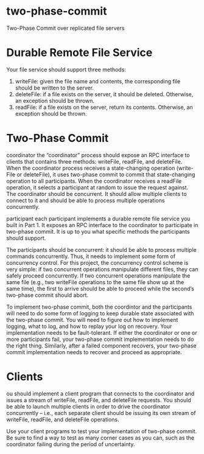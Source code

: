 # two-phase-commit
Two-Phase Commit over replicated file servers

# Durable Remote File Service
Your file service should support three methods: 
1. writeFile: given the file name and contents, the corresponding file should be written to the server.
2. deleteFile: if a file  exists on the server, it should be deleted. Otherwise, an exception should be thrown.
3. readFile: if a file exists on the server, return its contents. Otherwise, an exception should be thrown.

# Two-Phase Commit
coordinator the “coordinator” process should expose an RPC interface to clients that contains three methods: writeFile, readFile, and deleteFile. When the coordinator process receives a state-changing operation (write- File or deleteFile), it uses two-phase commit to commit that state-changing operation to all participants. When the coordinator receives a readFile operation, it selects a participant at random to issue the request against.
The coordinator should be concurrent. It should allow multiple clients to connect to it and should be able to process multiple operations concurrently.

participant each participant implements a durable remote file service you built in Part 1. It exposes an RPC interface to the coordinator to participate in two-phase commit. It is up to you what specific methods the participants should support.

The participants should be concurrent: it should be able to process multiple commands concurrently. Thus, it needs to implement some form of concurrency control. For this project, the concurrency control scheme is very simple: if two concurrent operations manipulate different files, they can safely proceed concurrently. If two concurrent operations manipulate the same file (e.g., two writeFile operations to the same file show up at the same time), the first to arrive should be able to proceed while the second’s two-phase commit should abort.

To implement two-phase commit, both the coordintor and the participants will need to do some form of logging to keep durable state associated with the two-phase commit. You will need to figure out how to implement logging, what to log, and how to replay your log on recovery. Your implementation needs to be fault-tolerant. If either the coordinator or one or more participants fail, your two-phase commit implementation needs to do the right thing. Similarly, after a failed component recovers, your two-phase commit implementation needs to recover and proceed as appropriate.

# Clients
ou should implement a client program that connects to the coordinator and issues a stream of writeFile, readFile, and deleteFile requests. You should be able to launch multiple clients in order to drive the coordinator concurrently – i.e., each separate client should be issuing its own stream of writeFile, readFile, and deleteFile operations.

Use your client programs to test your implementation of two-phase commit. Be sure to find a way to test as many corner cases as you can, such as the coordinator failing during the period of uncertainty.

